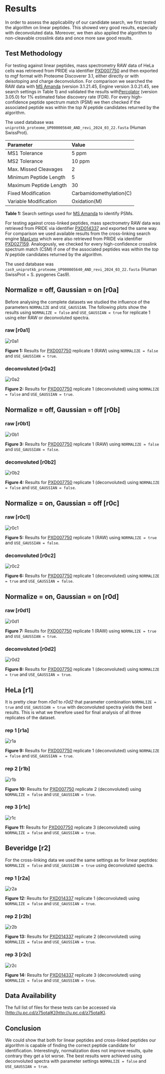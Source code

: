 # Results

In order to assess the applicability of our candidate search, we first tested the
algorithm on linear peptides. This showed very good results, especially with
deconvoluted data. Moreover, we then also applied the algorithm to non-cleavable
crosslink data and once more saw good results.

## Test Methodology

For testing against linear peptides, mass spectrometry RAW data of HeLa cells was
retrieved from PRIDE via identifier [PXD007750](https://www.ebi.ac.uk/pride/archive/projects/PXD007750)
and then exported to mgf format with Proteome Discoverer 3.1, either directly or
with deisotoping and charge deconvolution. For comparison we searched the RAW data
with [MS Amanda](https://ms.imp.ac.at/?goto=msamanda) (version 3.1.21.45, Engine version 3.0.21.45, see search settings in Table 1)
and validated the results with[Percolator](https://github.com/percolator/percolator)
(version 3.05.0) for 1% estimated false discovery rate (FDR). For every high-confidence
peptide spectrum match (PSM) we then checked if the associated peptide was within
the *top N* peptide candidates returned by the algorithm.

The used database was `uniprotkb_proteome_UP000005640_AND_revi_2024_03_22.fasta` (Human SwissProt).

| Parameter              | Value                   |
|:-----------------------|:------------------------|
| MS1 Tolerance          | 5 ppm                   |
| MS2 Tolerance          | 10 ppm                  |
| Max. Missed Cleavages  | 2                       |
| Minimum Peptide Length | 5                       |
| Maximum Peptide Length | 30                      |
| Fixed Modification     | Carbamidomethylation(C) |
| Variable Modification  | Oxidation(M)            |

**Table 1:** Search settings used for [MS Amanda](https://ms.imp.ac.at/?goto=msamanda)
to identify PSMs.

For testing against cross-linked peptides, mass spectrometry RAW data was retrieved
from PRIDE via identifier [PXD014337](https://www.ebi.ac.uk/pride/archive/projects/PXD014337)
and exported the same way. For comparison we used available results from the cross-linking
search engine [MaxLynx](https://doi.org/10.1021/acs.analchem.1c03688) which were
also retrieved from PRIDE via identifier [PXD027159](https://www.ebi.ac.uk/pride/archive/projects/PXD027159).
Analogously, we checked for every high-confidence crosslink spectrum match (CSM)
if one of the associated peptides was within the *top N* peptide candidates returned
by the algorithm.

The used database was `cas9_uniprotkb_proteome_UP000005640_AND_revi_2024_03_22.fasta` (Human SwissProt + S. pyogenes Cas9). 

## Normalize = off, Gaussian = on [r0a]

Before analysing the complete datasets we studied the influence of the parameters
`NORMALIZE` and `USE_GAUSSIAN`. The following plots show the results using `NORMALIZE = false`
and `USE_GAUSSIAN = true` for replicate 1 using eiter RAW or deconvoluted spectra.

### raw [r0a1]

![r0a1](tests/v1.1.2/r0a1/r0a1.svg)

**Figure 1:** Results for [PXD007750](https://www.ebi.ac.uk/pride/archive/projects/PXD007750)
replicate 1 (RAW) using `NORMALIZE = false` and `USE_GAUSSIAN = true`.

### deconvoluted [r0a2]

![r0a2](tests/v1.1.2/r0a2/r0a2.svg)

**Figure 2:** Results for [PXD007750](https://www.ebi.ac.uk/pride/archive/projects/PXD007750)
replicate 1 (deconvoluted) using `NORMALIZE = false` and `USE_GAUSSIAN = true`.

## Normalize = off, Gaussian = off [r0b]

### raw [r0b1]

![r0b1](tests/v1.1.2/r0b1/r0b1.svg)

**Figure 3:** Results for [PXD007750](https://www.ebi.ac.uk/pride/archive/projects/PXD007750)
replicate 1 (RAW) using `NORMALIZE = false` and `USE_GAUSSIAN = false`.

### deconvoluted [r0b2]

![r0b2](tests/v1.1.2/r0b2/r0b2.svg)

**Figure 4:** Results for [PXD007750](https://www.ebi.ac.uk/pride/archive/projects/PXD007750)
replicate 1 (deconvoluted) using `NORMALIZE = false` and `USE_GAUSSIAN = false`.

## Normalize = on, Gaussian = off [r0c]

### raw [r0c1]

![r0c1](tests/v1.1.2/r0c1/r0c1.svg)

**Figure 5:** Results for [PXD007750](https://www.ebi.ac.uk/pride/archive/projects/PXD007750)
replicate 1 (RAW) using `NORMALIZE = true` and `USE_GAUSSIAN = false`.

### deconvoluted [r0c2]

![r0c2](tests/v1.1.2/r0c2/r0c2.svg)

**Figure 6:** Results for [PXD007750](https://www.ebi.ac.uk/pride/archive/projects/PXD007750)
replicate 1 (deconvoluted) using `NORMALIZE = true` and `USE_GAUSSIAN = false`.

## Normalize = on, Gaussian = on [r0d]

### raw [r0d1]

![r0d1](tests/v1.1.2/r0d1/r0d1.svg)

**Figure 7:** Results for [PXD007750](https://www.ebi.ac.uk/pride/archive/projects/PXD007750)
replicate 1 (RAW) using `NORMALIZE = true` and `USE_GAUSSIAN = true`.

### deconvoluted [r0d2]

![r0d2](tests/v1.1.2/r0d2/r0d2.svg)

**Figure 8:** Results for [PXD007750](https://www.ebi.ac.uk/pride/archive/projects/PXD007750)
replicate 1 (deconvoluted) using `NORMALIZE = true` and `USE_GAUSSIAN = true`.

## HeLa [r1]

It is pretty clear from *r0a1* to *r0d2* that parameter combination `NORMALIZE = true`
and `USE_GAUSSIAN = true` with deconvoluted spectra yields the best results. This
is what we therefore used for final analysis of all three replicates of the dataset.

### rep 1 [r1a]

![r1a](tests/v1.1.2/r1a/r1a.svg)

**Figure 9:** Results for [PXD007750](https://www.ebi.ac.uk/pride/archive/projects/PXD007750)
replicate 1 (deconvoluted) using `NORMALIZE = false` and `USE_GAUSSIAN = true`.

### rep 2 [r1b]

![r1b](tests/v1.1.2/r1b/r1b.svg)

**Figure 10:** Results for [PXD007750](https://www.ebi.ac.uk/pride/archive/projects/PXD007750)
replicate 2 (deconvoluted) using `NORMALIZE = false` and `USE_GAUSSIAN = true`.

### rep 3 [r1c]

![r1c](tests/v1.1.2/r1c/r1c.svg)

**Figure 11:** Results for [PXD007750](https://www.ebi.ac.uk/pride/archive/projects/PXD007750)
replicate 3 (deconvoluted) using `NORMALIZE = false` and `USE_GAUSSIAN = true`.

## Beveridge [r2]

For the cross-linking data we used the same settings as for linear peptides: 
`NORMALIZE = false` and `USE_GAUSSIAN = true` using deconvoluted spectra.

### rep 1 [r2a]

![r2a](tests/v1.1.2/r2a/r2a.svg)

**Figure 12:** Results for [PXD014337](https://www.ebi.ac.uk/pride/archive/projects/PXD014337)
replicate 1 (deconvoluted) using `NORMALIZE = false` and `USE_GAUSSIAN = true`.

### rep 2 [r2b]

![r2b](tests/v1.1.2/r2b/r2b.svg)

**Figure 13:** Results for [PXD014337](https://www.ebi.ac.uk/pride/archive/projects/PXD014337)
replicate 2 (deconvoluted) using `NORMALIZE = false` and `USE_GAUSSIAN = true`.

### rep 3 [r2c]

![r2c](tests/v1.1.2/r2c/r2c.svg)

**Figure 14:** Results for [PXD014337](https://www.ebi.ac.uk/pride/archive/projects/PXD014337)
replicate 3 (deconvoluted) using `NORMALIZE = false` and `USE_GAUSSIAN = true`.

## Data Availability

The full list of files for these tests can be accessed via [http://u.pc.cd/z75otalK](http://u.pc.cd/z75otalK).

## Conclusion

We could show that both for linear peptides and cross-linked peptides our algorithm
is capable of finding the correct peptide candidate for identification. Interestingly,
normalization does not improve results, quite contrary they get a lot worse. The best
results were achieved using deconvoluted spectra with parameter settings `NORMALIZE = false`
and `USE_GAUSSIAN = true`.
